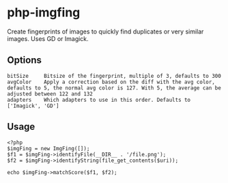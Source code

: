 # php-imgfing

Create fingerprints of images to quickly find 
duplicates or very similar images. Uses GD or Imagick.

## Options

    bitSize     Bitsize of the fingerprint, multiple of 3, defaults to 300
    avgColor    Apply a correction based on the diff with the avg color, defaults to 5, the normal avg color is 127. With 5, the average can be adjusted between 122 and 132
    adapters    Which adapters to use in this order. Defaults to ['Imagick', 'GD']
    

## Usage

    <?php
    $imgFing = new ImgFing([]);
    $f1 = $imgFing->identifyFile(__DIR__ . '/file.png');
    $f2 = $imgFing->identifyString(file_get_contents($uri));
    
    echo $imgFing->matchScore($f1, $f2);
    


